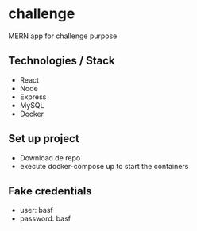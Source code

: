 # challenge

MERN app for challenge purpose

## Technologies / Stack

-   React
-   Node
-   Express
-   MySQL
-   Docker

## Set up project

-   Download de repo
-   execute docker-compose up to start the containers

## Fake credentials

-   user: basf
-   password: basf
